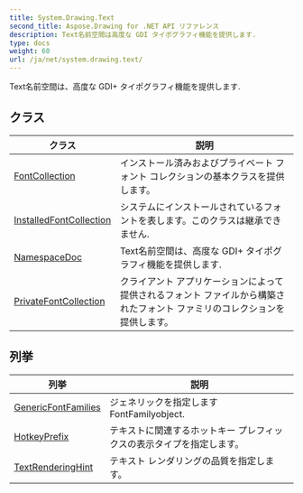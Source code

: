 ```yaml
---
title: System.Drawing.Text
second_title: Aspose.Drawing for .NET API リファレンス
description: Text名前空間は高度な GDI タイポグラフィ機能を提供します.
type: docs
weight: 60
url: /ja/net/system.drawing.text/
---
```

Text名前空間は、高度な GDI+ タイポグラフィ機能を提供します.

## クラス

| クラス | 説明 |
| --- | --- |
| [FontCollection](./fontcollection/) | インストール済みおよびプライベート フォント コレクションの基本クラスを提供します。 |
| [InstalledFontCollection](./installedfontcollection/) | システムにインストールされているフォントを表します。このクラスは継承できません. |
| [NamespaceDoc](./namespacedoc/) | Text名前空間は、高度な GDI+ タイポグラフィ機能を提供します. |
| [PrivateFontCollection](./privatefontcollection/) | クライアント アプリケーションによって提供されるフォント ファイルから構築されたフォント ファミリのコレクションを提供します。 |
## 列挙

| 列挙 | 説明 |
| --- | --- |
| [GenericFontFamilies](./genericfontfamilies/) | ジェネリックを指定しますFontFamilyobject. |
| [HotkeyPrefix](./hotkeyprefix/) | テキストに関連するホットキー プレフィックスの表示タイプを指定します。 |
| [TextRenderingHint](./textrenderinghint/) | テキスト レンダリングの品質を指定します。 |


